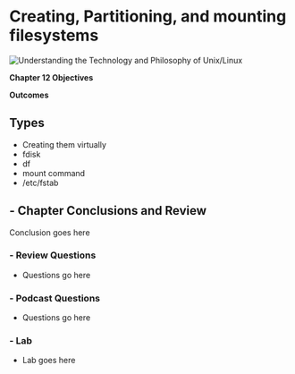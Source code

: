 # Creating, Partitioning, and mounting filesystems
![Understanding the Technology and Philosophy of Unix/Linux](http://imgs.xkcd.com/comics/2038.png "Understanding the Technology and Philosophy of Unix/Linux")

__Chapter 12 Objectives__



__Outcomes__

## Types

   * Creating them virtually
   * fdisk   
   * df
   * mount command
   * /etc/fstab
   
## - Chapter Conclusions and Review

  Conclusion goes here

### - Review Questions

  * Questions go here

### - Podcast Questions

 * Questions go here

### - Lab

 * Lab goes here 